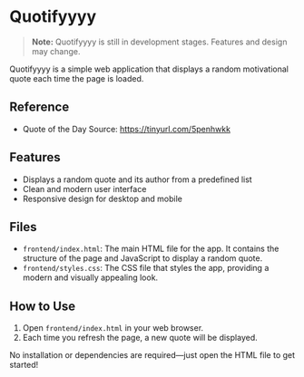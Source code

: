 # Quotifyyyy

> **Note:** Quotifyyyy is still in development stages. Features and design may change.

Quotifyyyy is a simple web application that displays a random motivational quote each time the page is loaded.


## Reference
- Quote of the Day Source: https://tinyurl.com/5penhwkk

## Features
- Displays a random quote and its author from a predefined list
- Clean and modern user interface
- Responsive design for desktop and mobile

## Files
- `frontend/index.html`: The main HTML file for the app. It contains the structure of the page and JavaScript to display a random quote.
- `frontend/styles.css`: The CSS file that styles the app, providing a modern and visually appealing look.

## How to Use
1. Open `frontend/index.html` in your web browser.
2. Each time you refresh the page, a new quote will be displayed.

No installation or dependencies are required—just open the HTML file to get started!
